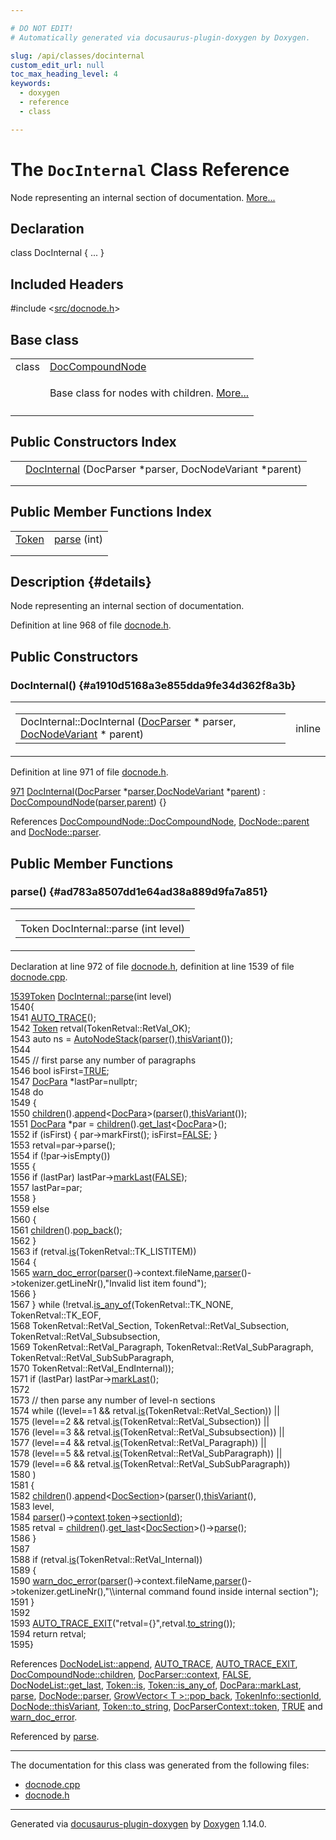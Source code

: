 ```yaml
---

# DO NOT EDIT!
# Automatically generated via docusaurus-plugin-doxygen by Doxygen.

slug: /api/classes/docinternal
custom_edit_url: null
toc_max_heading_level: 4
keywords:
  - doxygen
  - reference
  - class

---
```


<div class="doxyPage">

# The `DocInternal` Class Reference

<p>Node representing an internal section of documentation. <a href="#details">More...</a></p>

## Declaration

<div class="doxyDeclaration">
class DocInternal { ... }
</div>

## Included Headers

<div class="doxyIncludesList">#include &lt;<a href="/web-doxygen/docs/api/files/src/docnode-h">src/docnode.h</a>&gt;
</div>

## Base class

<table class="doxyMembersIndex">

<tr class="doxyMemberIndexItem">
<td class="doxyMemberIndexItemType" align="left" valign="top">class</td>
<td class="doxyMemberIndexItemName" align="left" valign="top"><a href="/web-doxygen/docs/api/classes/doccompoundnode">DocCompoundNode</a></td>
</tr>
<tr class="doxyMemberIndexDescription">
<td class="doxyMemberIndexDescriptionLeft"></td>
<td class="doxyMemberIndexDescriptionRight">
<p>Base class for nodes with children. <a href="/web-doxygen/docs/api/classes/doccompoundnode/#details">More...</a></p>
</td>
</tr>
<tr class="doxyMemberIndexSeparator">
<td class="doxyMemberIndexSeparator" colspan="2"></td>
</tr>

</table>

## Public Constructors Index

<table class="doxyMembersIndex">

<tr class="doxyMemberIndexItem">
<td class="doxyMemberIndexItemType" align="left" valign="top"></td>
<td class="doxyMemberIndexItemName" align="left" valign="top"><a href="#a1910d5168a3e855dda9fe34d362f8a3b">DocInternal</a> (DocParser *parser, DocNodeVariant *parent)</td>
</tr>
<tr class="doxyMemberIndexDescription">
<td class="doxyMemberIndexDescriptionLeft"></td>
<td class="doxyMemberIndexDescriptionRight">
</td>
</tr>
<tr class="doxyMemberIndexSeparator">
<td class="doxyMemberIndexSeparator" colspan="2"></td>
</tr>

</table>

## Public Member Functions Index

<table class="doxyMembersIndex">

<tr class="doxyMemberIndexItem">
<td class="doxyMemberIndexItemType" align="left" valign="top"><a href="/web-doxygen/docs/api/classes/token">Token</a></td>
<td class="doxyMemberIndexItemName" align="left" valign="top"><a href="#ad783a8507dd1e64ad38a889d9fa7a851">parse</a> (int)</td>
</tr>
<tr class="doxyMemberIndexDescription">
<td class="doxyMemberIndexDescriptionLeft"></td>
<td class="doxyMemberIndexDescriptionRight">
</td>
</tr>
<tr class="doxyMemberIndexSeparator">
<td class="doxyMemberIndexSeparator" colspan="2"></td>
</tr>

</table>

## Description {#details}

<p>Node representing an internal section of documentation.</p>

<p>Definition at line 968 of file <a href="/web-doxygen/docs/api/files/src/docnode-h">docnode.h</a>.</p>


<div class="doxySectionDef">

## Public Constructors

### DocInternal() {#a1910d5168a3e855dda9fe34d362f8a3b}

<div class="doxyMemberItem">
<div class="doxyMemberProto">
<table class="doxyMemberLabels">
<tr class="doxyMemberLabels">
<td class="doxyMemberLabelsLeft">
<table class="doxyMemberName">
<tr>
<td class="doxyMemberName">DocInternal::DocInternal (<a href="/web-doxygen/docs/api/classes/docparser">DocParser</a> * parser, <a href="/web-doxygen/docs/api/files/src/docnode-h/#a15a8494c4d80bb52db036d2fb5e9e9f8">DocNodeVariant</a> * parent)</td>
</tr>
</table>
</td>
<td class="doxyMemberLabelsRight">
<span class="doxyMemberLabels">
<span class="doxyMemberLabel inline">inline</span>
</span>
</td>
</tr>
</table>
</div>
<div class="doxyMemberDoc">



<p>Definition at line 971 of file <a href="/web-doxygen/docs/api/files/src/docnode-h">docnode.h</a>.</p>


<div class="doxyProgramListing">

<div class="doxyCodeLine"><span class="doxyLineNumber"><a href="#a1910d5168a3e855dda9fe34d362f8a3b">971</a></span><span class="doxyLineContent"><span class="doxyHighlight">    <a href="#a1910d5168a3e855dda9fe34d362f8a3b">DocInternal</a>(<a href="/web-doxygen/docs/api/classes/docparser">DocParser</a> *<a href="/web-doxygen/docs/api/classes/docnode/#a82847109f245ad8e8fe6102cf875fcd1">parser</a>,<a href="/web-doxygen/docs/api/files/src/docnode-h/#a15a8494c4d80bb52db036d2fb5e9e9f8">DocNodeVariant</a> *<a href="/web-doxygen/docs/api/classes/docnode/#a9217c40d6d74f2b78928b3d8131dd7f0">parent</a>) : <a href="/web-doxygen/docs/api/classes/doccompoundnode/#ae01ca6994447efab51eb155728e4f3f6">DocCompoundNode</a>(<a href="/web-doxygen/docs/api/classes/docnode/#a82847109f245ad8e8fe6102cf875fcd1">parser</a>,<a href="/web-doxygen/docs/api/classes/docnode/#a9217c40d6d74f2b78928b3d8131dd7f0">parent</a>) {}</span></span></div>

</div>


<p>References <a href="/web-doxygen/docs/api/classes/doccompoundnode/#ae01ca6994447efab51eb155728e4f3f6">DocCompoundNode::DocCompoundNode</a>, <a href="/web-doxygen/docs/api/classes/docnode/#a9217c40d6d74f2b78928b3d8131dd7f0">DocNode::parent</a> and <a href="/web-doxygen/docs/api/classes/docnode/#a82847109f245ad8e8fe6102cf875fcd1">DocNode::parser</a>.</p>

</div>
</div>

</div>

<div class="doxySectionDef">

## Public Member Functions

### parse() {#ad783a8507dd1e64ad38a889d9fa7a851}

<div class="doxyMemberItem">
<div class="doxyMemberProto">
<table class="doxyMemberLabels">
<tr class="doxyMemberLabels">
<td class="doxyMemberLabelsLeft">
<table class="doxyMemberName">
<tr>
<td class="doxyMemberName">Token DocInternal::parse (int level)</td>
</tr>
</table>
</td>
</tr>
</table>
</div>
<div class="doxyMemberDoc">



<p>Declaration at line 972 of file <a href="/web-doxygen/docs/api/files/src/docnode-h">docnode.h</a>, definition at line 1539 of file <a href="/web-doxygen/docs/api/files/src/docnode-cpp">docnode.cpp</a>.</p>


<div class="doxyProgramListing">

<div class="doxyCodeLine"><span class="doxyLineNumber"><a href="#ad783a8507dd1e64ad38a889d9fa7a851">1539</a></span><span class="doxyLineContent"><span class="doxyHighlight"><a href="/web-doxygen/docs/api/classes/token">Token</a> <a href="#ad783a8507dd1e64ad38a889d9fa7a851">DocInternal::parse</a>(</span><span class="doxyHighlightKeywordType">int</span><span class="doxyHighlight"> level)</span></span></div>
<div class="doxyCodeLine"><span class="doxyLineNumber">1540</span><span class="doxyLineContent"><span class="doxyHighlight">{</span></span></div>
<div class="doxyCodeLine"><span class="doxyLineNumber">1541</span><span class="doxyLineContent"><span class="doxyHighlight">  <a href="/web-doxygen/docs/api/files/src/docnode-cpp/#a210042a14f3a393be09c743c219126ae">AUTO_TRACE</a>();</span></span></div>
<div class="doxyCodeLine"><span class="doxyLineNumber">1542</span><span class="doxyLineContent"><span class="doxyHighlight">  <a href="/web-doxygen/docs/api/classes/token">Token</a> retval(TokenRetval::RetVal_OK);</span></span></div>
<div class="doxyCodeLine"><span class="doxyLineNumber">1543</span><span class="doxyLineContent"><span class="doxyHighlight">  </span><span class="doxyHighlightKeyword">auto</span><span class="doxyHighlight"> ns = <a href="/web-doxygen/docs/api/classes/autonodestack">AutoNodeStack</a>(<a href="/web-doxygen/docs/api/classes/docnode/#a82847109f245ad8e8fe6102cf875fcd1">parser</a>(),<a href="/web-doxygen/docs/api/classes/docnode/#a748968b3044e70e48fad54a7cda1c57f">thisVariant</a>());</span></span></div>
<div class="doxyCodeLine"><span class="doxyLineNumber">1544</span></div>
<div class="doxyCodeLine"><span class="doxyLineNumber">1545</span><span class="doxyLineContent"><span class="doxyHighlight">  </span><span class="doxyHighlightComment">// first parse any number of paragraphs</span></span></div>
<div class="doxyCodeLine"><span class="doxyLineNumber">1546</span><span class="doxyLineContent"><span class="doxyHighlight">  </span><span class="doxyHighlightKeywordType">bool</span><span class="doxyHighlight"> isFirst=<a href="/web-doxygen/docs/api/files/src/qcstring-h/#aa8cecfc5c5c054d2875c03e77b7be15d">TRUE</a>;</span></span></div>
<div class="doxyCodeLine"><span class="doxyLineNumber">1547</span><span class="doxyLineContent"><span class="doxyHighlight">  <a href="/web-doxygen/docs/api/classes/docpara">DocPara</a> *lastPar=</span><span class="doxyHighlightKeyword">nullptr</span><span class="doxyHighlight">;</span></span></div>
<div class="doxyCodeLine"><span class="doxyLineNumber">1548</span><span class="doxyLineContent"><span class="doxyHighlight">  </span><span class="doxyHighlightKeywordFlow">do</span></span></div>
<div class="doxyCodeLine"><span class="doxyLineNumber">1549</span><span class="doxyLineContent"><span class="doxyHighlight">  {</span></span></div>
<div class="doxyCodeLine"><span class="doxyLineNumber">1550</span><span class="doxyLineContent"><span class="doxyHighlight">    <a href="/web-doxygen/docs/api/classes/doccompoundnode/#aca6bc953ffff9a8773c2b4b0a866442c">children</a>().<a href="/web-doxygen/docs/api/structs/docnodelist/#a834769ebf2b990228c84981003d7659b">append</a>&lt;<a href="/web-doxygen/docs/api/classes/docpara">DocPara</a>&gt;(<a href="/web-doxygen/docs/api/classes/docnode/#a82847109f245ad8e8fe6102cf875fcd1">parser</a>(),<a href="/web-doxygen/docs/api/classes/docnode/#a748968b3044e70e48fad54a7cda1c57f">thisVariant</a>());</span></span></div>
<div class="doxyCodeLine"><span class="doxyLineNumber">1551</span><span class="doxyLineContent"><span class="doxyHighlight">    <a href="/web-doxygen/docs/api/classes/docpara">DocPara</a> *par  = <a href="/web-doxygen/docs/api/classes/doccompoundnode/#aca6bc953ffff9a8773c2b4b0a866442c">children</a>().<a href="/web-doxygen/docs/api/structs/docnodelist/#ae3a5d9b77d64e18e642163cceac5fa2e">get_last</a>&lt;<a href="/web-doxygen/docs/api/classes/docpara">DocPara</a>&gt;();</span></span></div>
<div class="doxyCodeLine"><span class="doxyLineNumber">1552</span><span class="doxyLineContent"><span class="doxyHighlight">    </span><span class="doxyHighlightKeywordFlow">if</span><span class="doxyHighlight"> (isFirst) { par-&gt;markFirst(); isFirst=<a href="/web-doxygen/docs/api/files/src/qcstring-h/#aa93f0eb578d23995850d61f7d61c55c1">FALSE</a>; }</span></span></div>
<div class="doxyCodeLine"><span class="doxyLineNumber">1553</span><span class="doxyLineContent"><span class="doxyHighlight">    retval=par-&gt;parse();</span></span></div>
<div class="doxyCodeLine"><span class="doxyLineNumber">1554</span><span class="doxyLineContent"><span class="doxyHighlight">    </span><span class="doxyHighlightKeywordFlow">if</span><span class="doxyHighlight"> (!par-&gt;isEmpty())</span></span></div>
<div class="doxyCodeLine"><span class="doxyLineNumber">1555</span><span class="doxyLineContent"><span class="doxyHighlight">    {</span></span></div>
<div class="doxyCodeLine"><span class="doxyLineNumber">1556</span><span class="doxyLineContent"><span class="doxyHighlight">      </span><span class="doxyHighlightKeywordFlow">if</span><span class="doxyHighlight"> (lastPar) lastPar-&gt;<a href="/web-doxygen/docs/api/classes/docpara/#a569bc5841973bac45491c977814f62e0">markLast</a>(<a href="/web-doxygen/docs/api/files/src/qcstring-h/#aa93f0eb578d23995850d61f7d61c55c1">FALSE</a>);</span></span></div>
<div class="doxyCodeLine"><span class="doxyLineNumber">1557</span><span class="doxyLineContent"><span class="doxyHighlight">      lastPar=par;</span></span></div>
<div class="doxyCodeLine"><span class="doxyLineNumber">1558</span><span class="doxyLineContent"><span class="doxyHighlight">    }</span></span></div>
<div class="doxyCodeLine"><span class="doxyLineNumber">1559</span><span class="doxyLineContent"><span class="doxyHighlight">    </span><span class="doxyHighlightKeywordFlow">else</span></span></div>
<div class="doxyCodeLine"><span class="doxyLineNumber">1560</span><span class="doxyLineContent"><span class="doxyHighlight">    {</span></span></div>
<div class="doxyCodeLine"><span class="doxyLineNumber">1561</span><span class="doxyLineContent"><span class="doxyHighlight">      <a href="/web-doxygen/docs/api/classes/doccompoundnode/#aca6bc953ffff9a8773c2b4b0a866442c">children</a>().<a href="/web-doxygen/docs/api/classes/growvector/#a47b0fff0a3347fd5134ff7f121511d5f">pop_back</a>();</span></span></div>
<div class="doxyCodeLine"><span class="doxyLineNumber">1562</span><span class="doxyLineContent"><span class="doxyHighlight">    }</span></span></div>
<div class="doxyCodeLine"><span class="doxyLineNumber">1563</span><span class="doxyLineContent"><span class="doxyHighlight">    </span><span class="doxyHighlightKeywordFlow">if</span><span class="doxyHighlight"> (retval.<a href="/web-doxygen/docs/api/classes/token/#a3393121ecbc606537f445296345d8ce6">is</a>(TokenRetval::TK_LISTITEM))</span></span></div>
<div class="doxyCodeLine"><span class="doxyLineNumber">1564</span><span class="doxyLineContent"><span class="doxyHighlight">    {</span></span></div>
<div class="doxyCodeLine"><span class="doxyLineNumber">1565</span><span class="doxyLineContent"><span class="doxyHighlight">      <a href="/web-doxygen/docs/api/files/src/message-h/#affeb66895cdcfb6b1eb0eba2daafba89">warn_doc_error</a>(<a href="/web-doxygen/docs/api/classes/docnode/#a82847109f245ad8e8fe6102cf875fcd1">parser</a>()-&gt;context.fileName,<a href="/web-doxygen/docs/api/classes/docnode/#a82847109f245ad8e8fe6102cf875fcd1">parser</a>()-&gt;tokenizer.getLineNr(),</span><span class="doxyHighlightStringLiteral">"Invalid list item found"</span><span class="doxyHighlight">);</span></span></div>
<div class="doxyCodeLine"><span class="doxyLineNumber">1566</span><span class="doxyLineContent"><span class="doxyHighlight">    }</span></span></div>
<div class="doxyCodeLine"><span class="doxyLineNumber">1567</span><span class="doxyLineContent"><span class="doxyHighlight">  } </span><span class="doxyHighlightKeywordFlow">while</span><span class="doxyHighlight"> (!retval.<a href="/web-doxygen/docs/api/classes/token/#ac1d3fe36021841d01e0867a7fbac82a0">is_any_of</a>(TokenRetval::TK_NONE,          TokenRetval::TK_EOF,</span></span></div>
<div class="doxyCodeLine"><span class="doxyLineNumber">1568</span><span class="doxyLineContent"><span class="doxyHighlight">                             TokenRetval::RetVal_Section,   TokenRetval::RetVal_Subsection,   TokenRetval::RetVal_Subsubsection,</span></span></div>
<div class="doxyCodeLine"><span class="doxyLineNumber">1569</span><span class="doxyLineContent"><span class="doxyHighlight">                             TokenRetval::RetVal_Paragraph, TokenRetval::RetVal_SubParagraph, TokenRetval::RetVal_SubSubParagraph,</span></span></div>
<div class="doxyCodeLine"><span class="doxyLineNumber">1570</span><span class="doxyLineContent"><span class="doxyHighlight">                             TokenRetval::RetVal_EndInternal));</span></span></div>
<div class="doxyCodeLine"><span class="doxyLineNumber">1571</span><span class="doxyLineContent"><span class="doxyHighlight">  </span><span class="doxyHighlightKeywordFlow">if</span><span class="doxyHighlight"> (lastPar) lastPar-&gt;<a href="/web-doxygen/docs/api/classes/docpara/#a569bc5841973bac45491c977814f62e0">markLast</a>();</span></span></div>
<div class="doxyCodeLine"><span class="doxyLineNumber">1572</span></div>
<div class="doxyCodeLine"><span class="doxyLineNumber">1573</span><span class="doxyLineContent"><span class="doxyHighlight">  </span><span class="doxyHighlightComment">// then parse any number of level-n sections</span></span></div>
<div class="doxyCodeLine"><span class="doxyLineNumber">1574</span><span class="doxyLineContent"><span class="doxyHighlight">  </span><span class="doxyHighlightKeywordFlow">while</span><span class="doxyHighlight"> ((level==1 &amp;&amp; retval.<a href="/web-doxygen/docs/api/classes/token/#a3393121ecbc606537f445296345d8ce6">is</a>(TokenRetval::RetVal_Section)) ||</span></span></div>
<div class="doxyCodeLine"><span class="doxyLineNumber">1575</span><span class="doxyLineContent"><span class="doxyHighlight">         (level==2 &amp;&amp; retval.<a href="/web-doxygen/docs/api/classes/token/#a3393121ecbc606537f445296345d8ce6">is</a>(TokenRetval::RetVal_Subsection)) ||</span></span></div>
<div class="doxyCodeLine"><span class="doxyLineNumber">1576</span><span class="doxyLineContent"><span class="doxyHighlight">         (level==3 &amp;&amp; retval.<a href="/web-doxygen/docs/api/classes/token/#a3393121ecbc606537f445296345d8ce6">is</a>(TokenRetval::RetVal_Subsubsection)) ||</span></span></div>
<div class="doxyCodeLine"><span class="doxyLineNumber">1577</span><span class="doxyLineContent"><span class="doxyHighlight">         (level==4 &amp;&amp; retval.<a href="/web-doxygen/docs/api/classes/token/#a3393121ecbc606537f445296345d8ce6">is</a>(TokenRetval::RetVal_Paragraph)) ||</span></span></div>
<div class="doxyCodeLine"><span class="doxyLineNumber">1578</span><span class="doxyLineContent"><span class="doxyHighlight">         (level==5 &amp;&amp; retval.<a href="/web-doxygen/docs/api/classes/token/#a3393121ecbc606537f445296345d8ce6">is</a>(TokenRetval::RetVal_SubParagraph)) ||</span></span></div>
<div class="doxyCodeLine"><span class="doxyLineNumber">1579</span><span class="doxyLineContent"><span class="doxyHighlight">         (level==6 &amp;&amp; retval.<a href="/web-doxygen/docs/api/classes/token/#a3393121ecbc606537f445296345d8ce6">is</a>(TokenRetval::RetVal_SubSubParagraph))</span></span></div>
<div class="doxyCodeLine"><span class="doxyLineNumber">1580</span><span class="doxyLineContent"><span class="doxyHighlight">        )</span></span></div>
<div class="doxyCodeLine"><span class="doxyLineNumber">1581</span><span class="doxyLineContent"><span class="doxyHighlight">  {</span></span></div>
<div class="doxyCodeLine"><span class="doxyLineNumber">1582</span><span class="doxyLineContent"><span class="doxyHighlight">    <a href="/web-doxygen/docs/api/classes/doccompoundnode/#aca6bc953ffff9a8773c2b4b0a866442c">children</a>().<a href="/web-doxygen/docs/api/structs/docnodelist/#a834769ebf2b990228c84981003d7659b">append</a>&lt;<a href="/web-doxygen/docs/api/classes/docsection">DocSection</a>&gt;(<a href="/web-doxygen/docs/api/classes/docnode/#a82847109f245ad8e8fe6102cf875fcd1">parser</a>(),<a href="/web-doxygen/docs/api/classes/docnode/#a748968b3044e70e48fad54a7cda1c57f">thisVariant</a>(),</span></span></div>
<div class="doxyCodeLine"><span class="doxyLineNumber">1583</span><span class="doxyLineContent"><span class="doxyHighlight">                                  level,</span></span></div>
<div class="doxyCodeLine"><span class="doxyLineNumber">1584</span><span class="doxyLineContent"><span class="doxyHighlight">                                  <a href="/web-doxygen/docs/api/classes/docnode/#a82847109f245ad8e8fe6102cf875fcd1">parser</a>()-&gt;<a href="/web-doxygen/docs/api/classes/docparser/#ad6738a87a82c364cedd836a084394960">context</a>.<a href="/web-doxygen/docs/api/structs/docparsercontext/#a8da54182d40bdc81e85cd29db88230b6">token</a>-&gt;<a href="/web-doxygen/docs/api/structs/tokeninfo/#a60510e59ef059f69c4c3c44547cdf68d">sectionId</a>);</span></span></div>
<div class="doxyCodeLine"><span class="doxyLineNumber">1585</span><span class="doxyLineContent"><span class="doxyHighlight">    retval = <a href="/web-doxygen/docs/api/classes/doccompoundnode/#aca6bc953ffff9a8773c2b4b0a866442c">children</a>().<a href="/web-doxygen/docs/api/structs/docnodelist/#ae3a5d9b77d64e18e642163cceac5fa2e">get_last</a>&lt;<a href="/web-doxygen/docs/api/classes/docsection">DocSection</a>&gt;()-&gt;<a href="#ad783a8507dd1e64ad38a889d9fa7a851">parse</a>();</span></span></div>
<div class="doxyCodeLine"><span class="doxyLineNumber">1586</span><span class="doxyLineContent"><span class="doxyHighlight">  }</span></span></div>
<div class="doxyCodeLine"><span class="doxyLineNumber">1587</span></div>
<div class="doxyCodeLine"><span class="doxyLineNumber">1588</span><span class="doxyLineContent"><span class="doxyHighlight">  </span><span class="doxyHighlightKeywordFlow">if</span><span class="doxyHighlight"> (retval.<a href="/web-doxygen/docs/api/classes/token/#a3393121ecbc606537f445296345d8ce6">is</a>(TokenRetval::RetVal_Internal))</span></span></div>
<div class="doxyCodeLine"><span class="doxyLineNumber">1589</span><span class="doxyLineContent"><span class="doxyHighlight">  {</span></span></div>
<div class="doxyCodeLine"><span class="doxyLineNumber">1590</span><span class="doxyLineContent"><span class="doxyHighlight">    <a href="/web-doxygen/docs/api/files/src/message-h/#affeb66895cdcfb6b1eb0eba2daafba89">warn_doc_error</a>(<a href="/web-doxygen/docs/api/classes/docnode/#a82847109f245ad8e8fe6102cf875fcd1">parser</a>()-&gt;context.fileName,<a href="/web-doxygen/docs/api/classes/docnode/#a82847109f245ad8e8fe6102cf875fcd1">parser</a>()-&gt;tokenizer.getLineNr(),</span><span class="doxyHighlightStringLiteral">"\\internal command found inside internal section"</span><span class="doxyHighlight">);</span></span></div>
<div class="doxyCodeLine"><span class="doxyLineNumber">1591</span><span class="doxyLineContent"><span class="doxyHighlight">  }</span></span></div>
<div class="doxyCodeLine"><span class="doxyLineNumber">1592</span></div>
<div class="doxyCodeLine"><span class="doxyLineNumber">1593</span><span class="doxyLineContent"><span class="doxyHighlight">  <a href="/web-doxygen/docs/api/files/src/docnode-cpp/#a81912d2a3d12aab7a9e546e5299e2e09">AUTO_TRACE_EXIT</a>(</span><span class="doxyHighlightStringLiteral">"retval={}"</span><span class="doxyHighlight">,retval.<a href="/web-doxygen/docs/api/classes/token/#a8ee4f27b53b3d10e00d897e2aca4fb4f">to_string</a>());</span></span></div>
<div class="doxyCodeLine"><span class="doxyLineNumber">1594</span><span class="doxyLineContent"><span class="doxyHighlight">  </span><span class="doxyHighlightKeywordFlow">return</span><span class="doxyHighlight"> retval;</span></span></div>
<div class="doxyCodeLine"><span class="doxyLineNumber">1595</span><span class="doxyLineContent"><span class="doxyHighlight">}</span></span></div>

</div>


<p>References <a href="/web-doxygen/docs/api/structs/docnodelist/#a834769ebf2b990228c84981003d7659b">DocNodeList::append</a>, <a href="/web-doxygen/docs/api/files/src/docnode-cpp/#a210042a14f3a393be09c743c219126ae">AUTO_TRACE</a>, <a href="/web-doxygen/docs/api/files/src/docnode-cpp/#a81912d2a3d12aab7a9e546e5299e2e09">AUTO_TRACE_EXIT</a>, <a href="/web-doxygen/docs/api/classes/doccompoundnode/#aca6bc953ffff9a8773c2b4b0a866442c">DocCompoundNode::children</a>, <a href="/web-doxygen/docs/api/classes/docparser/#ad6738a87a82c364cedd836a084394960">DocParser::context</a>, <a href="/web-doxygen/docs/api/files/src/qcstring-h/#aa93f0eb578d23995850d61f7d61c55c1">FALSE</a>, <a href="/web-doxygen/docs/api/structs/docnodelist/#ae3a5d9b77d64e18e642163cceac5fa2e">DocNodeList::get_last</a>, <a href="/web-doxygen/docs/api/classes/token/#a3393121ecbc606537f445296345d8ce6">Token::is</a>, <a href="/web-doxygen/docs/api/classes/token/#ac1d3fe36021841d01e0867a7fbac82a0">Token::is_any_of</a>, <a href="/web-doxygen/docs/api/classes/docpara/#a569bc5841973bac45491c977814f62e0">DocPara::markLast</a>, <a href="#ad783a8507dd1e64ad38a889d9fa7a851">parse</a>, <a href="/web-doxygen/docs/api/classes/docnode/#a82847109f245ad8e8fe6102cf875fcd1">DocNode::parser</a>, <a href="/web-doxygen/docs/api/classes/growvector/#a47b0fff0a3347fd5134ff7f121511d5f">GrowVector&lt; T &gt;::pop_back</a>, <a href="/web-doxygen/docs/api/structs/tokeninfo/#a60510e59ef059f69c4c3c44547cdf68d">TokenInfo::sectionId</a>, <a href="/web-doxygen/docs/api/classes/docnode/#a748968b3044e70e48fad54a7cda1c57f">DocNode::thisVariant</a>, <a href="/web-doxygen/docs/api/classes/token/#a8ee4f27b53b3d10e00d897e2aca4fb4f">Token::to_string</a>, <a href="/web-doxygen/docs/api/structs/docparsercontext/#a8da54182d40bdc81e85cd29db88230b6">DocParserContext::token</a>, <a href="/web-doxygen/docs/api/files/src/qcstring-h/#aa8cecfc5c5c054d2875c03e77b7be15d">TRUE</a> and <a href="/web-doxygen/docs/api/files/src/message-h/#affeb66895cdcfb6b1eb0eba2daafba89">warn_doc_error</a>.</p>


<p>Referenced by <a href="#ad783a8507dd1e64ad38a889d9fa7a851">parse</a>.</p>

</div>
</div>

</div>

<hr/>

The documentation for this class was generated from the following files:

<ul>
<li><a href="/web-doxygen/docs/api/files/src/docnode-cpp">docnode.cpp</a></li>
<li><a href="/web-doxygen/docs/api/files/src/docnode-h">docnode.h</a></li>
</ul>

<hr/>

<p class="doxyGeneratedBy">Generated via <a href="https://github.com/xpack/docusaurus-plugin-doxygen">docusaurus-plugin-doxygen</a> by <a href="https://www.doxygen.nl">Doxygen</a> 1.14.0.</p>

</div>

